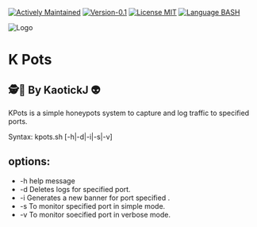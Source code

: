 [![Actively Maintained](https://img.shields.io/badge/Maintenance%20Level-Actively%20Maintained-green.svg)](https://gist.github.com/cheerfulstoic/d107229326a01ff0f333a1d3476e068d) [![Version-0.1](https://img.shields.io/badge/Version-0.1-green)](https://img.shields.io/badge/Version-0.1-green) [![License MIT](https://img.shields.io/badge/License-MIT-blue)](https://github.com/kaotickj/K-Pots/blob/main/LICENSE) [![Language BASH](https://img.shields.io/badge/Language-BASH-red)](https://www.gnu.org/software/bash/)

![Logo](https://kdgwebsolutions.com/assets/img/kpots.png)
# K Pots
## 🕵🔎 By KaotickJ 👽 
KPots is a simple honeypots system to capture and log traffic to specified ports.

Syntax: kpots.sh [-h|-d|-i|-s|-v] <PORT>

   options:
   -------------------------------------------
*   -h help message
*   -d <PORT> Deletes logs for specified port.
*   -i <PORT> Generates a new banner for port specified .
*   -s <PORT> To monitor specified port in simple mode.
*   -v <PORT> To monitor soecified port in verbose mode.

